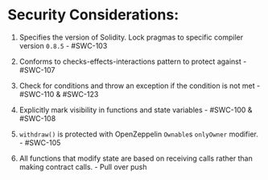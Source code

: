 # Security Considerations:

1. Specifies the version of Solidity. Lock pragmas to specific compiler version `0.8.5` - #SWC-103

2. Conforms to checks-effects-interactions pattern to protect against - #SWC-107

3. Check for conditions and throw an exception if the condition is not met - #SWC-110 & #SWC-123

4. Explicitly mark visibility in functions and state variables - #SWC-100 & #SWC-108

5. `withdraw()` is protected with OpenZeppelin `Ownable`s `onlyOwner` modifier. - #SWC-105

6. All functions that modify state are based on receiving calls rather than making contract calls. - Pull over push
